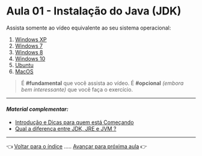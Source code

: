 # Aula 01 - Instalação do Java (JDK)

Assista somente ao vídeo equivalente ao seu sistema operacional: 

  1. [Windows XP](https://www.youtube.com/embed/ddhH97IPrFY?start=227&end=809)
  1. [Windows 7](https://www.youtube.com/embed/ddhH97IPrFY?start=819&end=1161)
  1. [Windows 8](https://www.youtube.com/embed/ddhH97IPrFY?start=1180&end=1576)
  1. [Windows 10](https://www.youtube.com/embed/CMHU5buXvNw?start=27&end=583)
  1. [Ubuntu](https://www.youtube.com/embed/BTNp4P12DIs?start=33&end=371)
  1. [MacOS](https://www.youtube.com/embed/xQEauKE4NTw?start=71&end=238)

> É **#fundamental** que você assista ao vídeo. É **#opcional** _(embora bem interessante)_ que você faça o exercício.

---

#### _Material complementar:_

* [Introdução e Dicas para quem está Começando](https://youtu.be/LnORjqZUMIQ)
* [Qual a diferença entre JDK, JRE e JVM ?](https://dicasdejava.com.br/qual-a-diferenca-entre-jdk-jre-e-jvm/)

---

👈 [Voltar para o índice](../README.md) ..... [Avançar para próxima aula](../aula02/aula.md) 👉